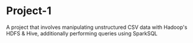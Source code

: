# Project-1
A project that involves manipulating unstructured CSV data with Hadoop's HDFS &amp; Hive, additionally performing queries using SparkSQL
